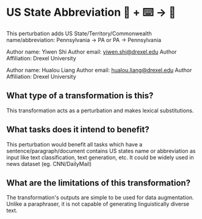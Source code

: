 # US State Abbreviation 🦎  + ⌨️ → 🐍
This perturbation adds US State/Territory/Commonwealth name/abbreviation: Pennsylvania -> PA or PA -> Pennsylvania

Author name: Yiwen Shi
Author email: yiwen.shi@drexel.edu
Author Affiliation: Drexel University

Author name: Hualou Liang
Author email: hualou.liang@drexel.edu
Author Affiliation: Drexel University

## What type of a transformation is this?
This transformation acts as a perturbation and makes lexical substitutions. 

## What tasks does it intend to benefit?
This perturbation would benefit all tasks which have a sentence/paragraph/document contains US states name or abbreviation as input like text classification, 
text generation, etc. It could be widely used in news dataset (eg. CNN/DailyMail)

## What are the limitations of this transformation?
The transformation's outputs are simple to be used for data augmentation. Unlike a paraphraser, it is not capable of
 generating linguistically diverse text.
